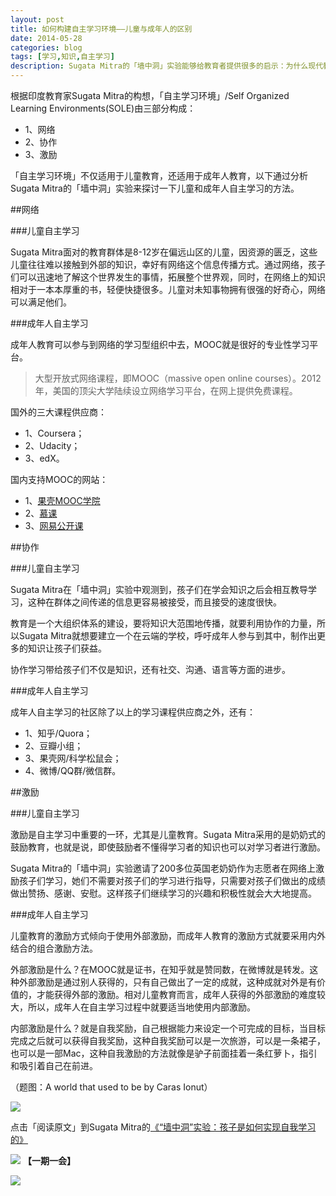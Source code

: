 ```yaml
---
layout: post
title: 如何构建自主学习环境——儿童与成年人的区别
date: 2014-05-28
categories: blog
tags: [学习,知识,自主学习]
description: Sugata Mitra的「墙中洞」实验能够给教育者提供很多的启示：为什么现代教育的不能够提高学习的积极性？学生怎么才能建立起自己的价值观？成年人如何借鉴「墙中洞」的实验成果？构建自主学习环境的方法是什么？
---
```



根据印度教育家Sugata Mitra的构想，「自主学习环境」/Self Organized Learning Environments(SOLE)由三部分构成：

- 1、网络
- 2、协作
- 3、激励

「自主学习环境」不仅适用于儿童教育，还适用于成年人教育，以下通过分析Sugata Mitra的「墙中洞」实验来探讨一下儿童和成年人自主学习的方法。

##网络

###儿童自主学习

Sugata Mitra面对的教育群体是8-12岁在偏远山区的儿童，因资源的匮乏，这些儿童往往难以接触到外部的知识，幸好有网络这个信息传播方式。通过网络，孩子们可以迅速地了解这个世界发生的事情，拓展整个世界观，同时，在网络上的知识相对于一本本厚重的书，轻便快捷很多。儿童对未知事物拥有很强的好奇心，网络可以满足他们。

###成年人自主学习

成年人教育可以参与到网络的学习型组织中去，MOOC就是很好的专业性学习平台。

>大型开放式网络课程，即MOOC（massive open online courses）。2012年，美国的顶尖大学陆续设立网络学习平台，在网上提供免费课程。

国外的三大课程供应商：

- 1、Coursera；
- 2、Udacity；
- 3、edX。

国内支持MOOC的网站：

- 1、[果壳MOOC学院](http://mooc.guokr.com/)
- 2、[慕课](http://www.mooc.cn/)
- 3、[网易公开课](http://c.open.163.com/coursera/home.htm#/courseraHome)

##协作


###儿童自主学习

Sugata Mitra在「墙中洞」实验中观测到，孩子们在学会知识之后会相互教导学习，这种在群体之间传递的信息更容易被接受，而且接受的速度很快。

教育是一个大组织体系的建设，要将知识大范围地传播，就要利用协作的力量，所以Sugata Mitra就想要建立一个在云端的学校，呼吁成年人参与到其中，制作出更多的知识让孩子们获益。

协作学习带给孩子们不仅是知识，还有社交、沟通、语言等方面的进步。

###成年人自主学习

成年人自主学习的社区除了以上的学习课程供应商之外，还有：

- 1、知乎/Quora；
- 2、豆瓣小组；
- 3、果壳网/科学松鼠会；
- 4、微博/QQ群/微信群。

##激励


###儿童自主学习

激励是自主学习中重要的一环，尤其是儿童教育。Sugata Mitra采用的是奶奶式的鼓励教育，也就是说，即使鼓励者不懂得学习者的知识也可以对学习者进行激励。

Sugata Mitra的「墙中洞」实验邀请了200多位英国老奶奶作为志愿者在网络上激励孩子们学习，她们不需要对孩子们的学习进行指导，只需要对孩子们做出的成绩做出赞扬、感谢、安慰。这样孩子们继续学习的兴趣和积极性就会大大地提高。

###成年人自主学习

儿童教育的激励方式倾向于使用外部激励，而成年人教育的激励方式就要采用内外结合的组合激励方法。

外部激励是什么？在MOOC就是证书，在知乎就是赞同数，在微博就是转发。这种外部激励是通过别人获得的，只有自己做出了一定的成就，这种成就对外是有价值的，才能获得外部的激励。相对儿童教育而言，成年人获得的外部激励的难度较大，所以，成年人在自主学习过程中就要适当地使用内部激励。

内部激励是什么？就是自我奖励，自己根据能力来设定一个可完成的目标，当目标完成之后就可以获得自我奖励，这种自我奖励可以是一次旅游，可以是一条裙子，也可以是一部Mac，这种自我激励的方法就像是驴子前面挂着一条红萝卜，指引和吸引着自己在前进。

（题图：A world that used to be by Caras Ionut）

![](http://pic.yupoo.com/vankos_v/DMJiv6i8/mHDSX.png)

点击「阅读原文」到Sugata Mitra的[《“墙中洞”实验：孩子是如何实现自我学习的》](http://www.yeeyan.org/articles/view/inspired5/13296)


![](http://pic.yupoo.com/vankos_v/DMJgUjgl/8Rvrt.png)
**【一期一会】**

![](http://ww4.sinaimg.cn/bmiddle/4701280bjw1egu9lvdybjj20vq18gx09.jpg)

